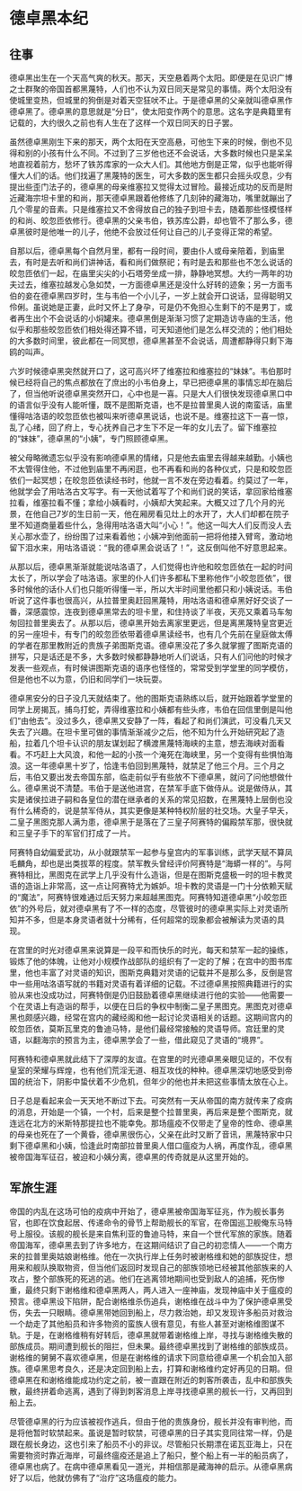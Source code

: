 # 德卓黑本纪

## 往事

德卓黑出生在一个天高气爽的秋天。那天，天空悬着两个太阳。即便是在见识广博之士群聚的帝国首都黑蔑特，人们也不认为双日同天是常见的事情。两个太阳没有使城里变热，但城里的狗倒是对着天空狂吠不止。于是德卓黑的父亲就叫德卓黑作德卓黑了。德卓黑的意思就是“分日”，使太阳变作两个的意思。这名字是典籍里有记载的，大约很久之前也有人生在了这样一个双日同天的日子罢。

虽然德卓黑刚生下来的那天，两个太阳在天空高悬，可他生下来的时候，倒也不见得和别的小孩有什么不同。不过到了三岁他也还不会说话，大多数时候也只是呆呆地直视着前方，愁坏了铁苏库家的一众大人们。其他地方倒是正常，似乎也能听得懂大人们的话。他们找遍了黑蔑特的医生，可大多数的医生都只会摇头叹息，少有提出些歪门法子的，德卓黑的母亲维塞拉又觉得太过冒险。最接近成功的反而是附近藏海宗坦卡里的和尚，那天德卓黑跟着他修练了几刻钟的藏海功，嘴里就蹦出了几个零星的音素。只是维塞拉又不舍得放自己的独子到坦卡去，随着那些怪模怪样的和尚、皎忽匝依修行。德卓黑的父亲韦伯，铁苏库公爵，却也管不了那么多，德卓黑彼时是他唯一的儿子，他绝不会放过任何让自己的儿子变得正常的希望。

自那以后，德卓黑每个自然月里，都有一段时间，要由仆人或母亲陪着，到庙里去，有时是去听和尚们讲神话，看和尚们做祭祀；有时是去和那些也不怎么说话的皎忽匝依们一起，在庙里尖尖的小石塔旁坐成一排，静静地冥想。大约一两年的功夫过去，维塞拉越发心急如焚，一方面德卓黑还是没什么好转的迹象；另一方面韦伯的妾在德卓黑四岁时，生与韦伯一个小儿子，一岁上就会开口说话，显得聪明又伶俐。虽说她是正妻，此时又怀上了身孕，可是仍不免担心生剩下的不是男丁，或者再生出个不会说话的小焖罐来。德卓黑倒是渐渐习惯了定期造访寺庙的生活，他似乎和那些皎忽匝依们相处得还算不错，可天知道他们是怎么样交流的；他们相处的大多数时间里，彼此都在一同冥想，德卓黑甚至不会说话，周遭都静得只剩下海鸥的叫声。

六岁时候德卓黑突然就开口了，这可高兴坏了维塞拉和维塞拉的“妹妹”。韦伯那时候已经将自己的焦点都放在了庶出的小韦伯身上，早已把德卓黑的事情忘却在脑后了，但当他听说德卓黑突然开口，心中也是一喜。只是大人们很快发现德卓黑口中的语言似乎没有人能听懂，既不是图斯克语，也不是拉普里奥人说的南蛮话，庙里懂得咕洛语的皎忽匝依也被叫来听德卓黑说话，也说不是。维塞拉这下一喜一惊，乱了心绪，回了府上，专心抚养自己才生下不足一年的女儿去了。留下维塞拉的“妹妹”，德卓黑的“小姨”，专门照顾德卓黑。

被父母略微遗忘似乎没有影响德卓黑的情绪，只是他去庙里去得越来越勤。小姨也不太管得住他，不过他到庙里不再闲逛，也不再看和尚的各种仪式，只是和皎忽匝依们一起冥想；在皎忽匝依读经书时，他就一言不发在旁边看着。约莫过了一年，他就学会了用咕洛古文写字。有一天他试着写了个和尚们说的笑话，拿回家给维塞拉看，维塞拉看不懂；拿给小姨看时，小姨却大笑起来。大概又过了几个月的光景，在他自己7岁的生日前一天，他在厢房看见灶上的水开了，大人们却都在院子里不知道商量着些什么，急得用咕洛语大叫“小心！”。他这一叫大人们反而没人去关心那水壶了，纷纷围了过来看着他；小姨冲到他面前一把将他搂入臂弯，激动地留下泪水来，用咕洛语说：“我的德卓黑会说话了！”，这反倒叫他不好意思起来。

从那以后，德卓黑渐渐就能说咕洛语了，人们觉得也许他和皎忽匝依在一起的时间太长了，所以学会了咕洛语。家里的仆人们许多都私下里称他作“小皎忽匝依”，很多时候他的话仆人们也只能听得懂一半，所以大半时间里他都只和小姨说话。韦伯听说了这件事也很高兴，从拉普里奥赶回黑蔑特，用咕洛语和德卓黑好好交谈了一番，深感震惊，连夜到德卓黑常去的坦卡里，和住持谈了半夜，天亮又乘着马车匆匆回拉普里奥去了。从那以后，德卓黑开始去离家里更远，但是离黑蔑特皇宫更近的另一座坦卡，有专门的皎忽匝依带着德卓黑读经书，也有几个先前在皇庭做太傅的学者在那里教附近的贵族子弟图斯克语。德卓黑没花了多久就掌握了图斯克语的拼写，只是话还是不多，大多数时候都静静地听人们说话，只有人们问他的时候才发表一些观点，有时候讲图斯克语的语序也怪怪的，常常受到学堂里的同学模仿，但是他也不以为意，仍旧和同学们一块玩耍。

德卓黑安分的日子没几天就结束了。他的图斯克语熟练以后，就开始跟着学堂里的同学上房揭瓦，捕鸟打蛇，弄得维塞拉和小姨都有些头疼，韦伯在回信里倒是叫他们“由他去”。没过多久，德卓黑又安静了一阵，看起了和尚们演武，可没看几天又失去了兴趣。在坦卡里可做的事情渐渐减少之后，他不知为什么开始研究起了造船，拉着几个坦卡认识的朋友谋划起了横渡黑蔑特海峡的主意，想去海峡对面看看。不巧赶上大风浪，和他一起的小孩一个淹死在海峡里，另一个变得有些惧怕海浪。这一年德卓黑十岁了，恰逢韦伯回到黑蔑特，就禁足了他三个月。三个月之后，韦伯又要出发去帝国东部，临走前似乎有些放不下德卓黑，就问了问他想做什么。德卓黑说不清楚。韦伯于是送他进宫，在禁军手底下做侍从。说是做侍从，其实是诸侯拉进子嗣和各皇位的潜在继承者的关系的常见招数，在黑蔑特上层倒也没有什么稀奇的，说是禁军侍从，其实更像是某种特权阶层的社交场。大皇子早夭，二皇子黑图克那人满为患，德卓黑于是落在了三皇子阿赛特的偏殿禁军那，很快就和三皇子手下的军官们打成了一片。

阿赛特自幼偏爱武功，从小就跟禁军一起参与皇宫内的军事训练，武学天赋不算凤毛麟角，却也是出类拔萃的程度。禁军教头曾经评价阿赛特是“海蟒一样的”。与阿赛特相比，黑图克在武学上几乎没有什么造诣，但是在图斯克盛极一时的坦卡教灵语的造诣上非常高，这一点让阿赛特尤为嫉妒。坦卡教的灵语是一门十分依赖天赋的“魔法”，阿赛特很难通过后天努力来超越黑图克。阿赛特知道德卓黑“小皎忽匝依”的外号后，就对德卓黑有了不一样的态度，尽管彼时的德卓黑实际上对灵语所知并不多，但是本身灵语者就十分稀有，任何超常的现象都会被解读为灵语的具现。

在宫里的时光对德卓黑来说算是一段平和而快乐的时光，每天和禁军一起的操练，锻炼了他的体魄，让他对小规模作战部队的组织有了一定的了解；在宫中的图书库里，他也丰富了对灵语的知识，图斯克典籍对灵语的记载并不是那么多，反倒是宫中一些用咕洛语写就的书籍对灵语有着详细的记载。不过德卓黑按照典籍进行的实验从来也没成功过，阿赛特倒是仍旧鼓励着德卓黑继续进行他的实验——他需要一个在灵语上有造诣的帮手，以便在日后的争权中制衡二皇子黑图克。黑图克对德卓黑也颇感兴趣，经常在宫内的藏经阁和他一起讨论灵语相关的话题。这期间宫内的皎忽匝依，莫斯瓦里克的鲁迪马特，是他们最经常接触的灵语导师。宫廷里的灵语，以翻海宗的预言为主，德卓黑学会了一些，借此窥见了灵语的“境界”。

阿赛特和德卓黑就此结下了深厚的友谊。在宫里的时光德卓黑亲眼见证的，不仅有皇室的荣耀与辉煌，也有他们荒淫无道、相互攻伐的种种。德卓黑深切地感受到帝国的统治下，阴影中蛰伏着不少危机，但年少的他也并未把这些事情太放在心上。

日子总是看起来会一天天地不断过下去。可突然有一天从帝国的南方就传来了疫病的消息，开始是一个镇，一个村，后来是整个拉普里奥，再后来是整个图斯克，就连远在北方的米斯特那提拉也不能幸免。那场瘟疫不仅带走了皇帝的性命、德卓黑的母亲也死在了一个黄昏，德卓黑很伤心，父亲在此时又断了音讯，黑蔑特家中只剩下德卓黑和小姨，恰逢此时南部拉普里奥人借口瘟疫为人祸，再度作乱，德卓黑被帝国海军征召，被迫和小姨分离，德卓黑的传奇就是从这里开始的。

## 军旅生涯

帝国的内乱在这场可怕的疫病中开始了，德卓黑被帝国海军征兆，作为舰长事务官，也即在饮食起居、传递命令的骨节上帮助舰长的军官，在帝国巡卫舰俺东马特号上服役。该舰的舰长是来自焦利亚的鲁迪马特，来自一个世代军旅的家族。随着帝国海军，德卓黑去到了许多地方，在这期间结识了自己的初恋情人——一个南方来的拉普里奥姑娘谢格维。他在一次执行岸上任务时被谢格维和她的部族捉住，想用来和舰队换取物资，但当他们返回时发现自己的部族领地已经被其他部族来的人攻占，整个部族死的死逃的逃。他们在逃离领地期间也受到敌人的追捕，死伤惨重，最终只剩下谢格维和德卓黑两人，两人进入一座神庙，发现神庙中关于瘟疫的预言。德卓黑设下陷阱，配合谢格维杀伤追兵，谢格维在战斗中为了保护德卓黑受伤，失去一只眼睛。德卓黑带她回到船上，尽力救治她，却又发现许多船员对救治一个劫走了其他船员和许多物资的蛮族人很有意见，有些人甚至对谢格维图谋不轨。于是，在谢格维稍有好转后，德卓黑就带着谢格维上岸，寻找与谢格维失散的部族成员。期间遭到舰长的阻拦，但未果。最终德卓黑找到了谢格维的部族成员。谢格维的舅舅不喜欢德卓黑，但是在谢格维的请求下同意给德卓黑一个机会加入部族。德卓黑思考良久，还是决定回到船上去，打算和谢格维约定好再见的日期。但德卓黑在和谢格维能成功约定之前，被一直跟在附近的刺客所袭击，乱中和部族失散，最终拼着命逃离，遇到了得到刺客消息上岸寻找德卓黑的舰长一行，又再回到船上去。

尽管德卓黑的行为应该被视作逃兵，但由于他的贵族身份，舰长并没有审判他，而是将他暂时软禁起来。虽说是暂时软禁，可德卓黑的日子其实竞同往常一样，仍是跟在舰长身边，这也引来了船员不小的非议。尽管船只长期漂在诺瓦亚海上，只在需要物资时靠近海岸，可最终瘟疫还是追上了船只，整个船上有一半的船员病了，德卓黑也病了。在病中德卓黑看见一道光，并相信那是藏海神的启示。从德卓黑病好了以后，他就仿佛有了“治疗”这场瘟疫的能力。